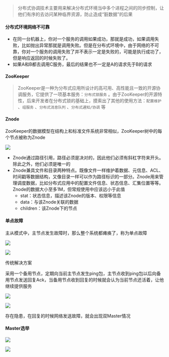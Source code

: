 



>
>
> 分布式协调技术主要用来解决分布式环境当中多个进程之间的同步控制，让他们有序的去访问某种临界资源，防止造成“脏数据”的后果



#### 分布式环境网络不可靠

+ 在同一台机器上，你对一个服务的调用如果成功，那就是成功，如果调用失败，比如抛出异常那就是调用失败。但是在分布式环境中，由于网络的不可靠，你对一个服务的调用失败了并不表示一定是失败的，可能是执行成功了，但是响应返回的时候失败了。
+ 如果A和B都去调用C服务，最后的结果也不一定是A的请求先于B的请求



#### ZooKeeper

> ZooKeeper是一种为分布式应用所设计的高可用、高性能且一致的开源协调服务，它提供了一项基本服务：`分布式锁服务` 。由于ZooKeeper的开源特性，后来开发者在分布式锁的基础上，摸索出了其他的使用方法：`配置维护` 、`组服务` 、`分布式消息队列` 、`分布式通知/协调` 等



#### Znode

ZooKeeper的数据模型在结构上和标准文件系统非常相似，ZooKeeper树中的每个节点被称为Znode

![](D:\note\image\Znode.png)

+ Znode通过路径引用，路径必须是决对的，因此他们必须有斜杠字符来开头。除此之外，他们必须是唯一的
+ Znode兼具文件和目录两种特点。既像文件一样维护着数据、元信息、ACL、时间戳等数据结构，又像目录一样可以作为路径标识的一部分。Znode用来管理调度数据，比如分布式应用中的配置文件信息、状态信息、汇集位置等等。Znode的数据大小至多1M，但常规使用中应该远小于此值
  + stat：状态信息，描述该Znode的版本、权限等信息
  + data：与该Znode关联的数据
  + children：该Znode下的节点



#### 单点故障

主从模式中，主节点发生故障时，那么整个系统都瘫痪了，称为单点故障

![](D:\note\image\单点故障.png)

![](D:\note\image\单点故障2.png)



传统解决方案

采用一个备用节点，定期向当前主节点发生ping包，主节点收到ping包以后向备用节点发送回复Ack，当备用节点收到回复的时候就会认为当前节点还活着，让他继续提供服务

![](D:\note\image\单点故障3.png)

![](D:\note\image\单点故障4.png)

存在隐患，在回复的时候网络发送故障，就会出现双Master情况



#### Master选举

![](D:\note\image\Master选举.png)

![](D:\note\image\Master选举2.png)

